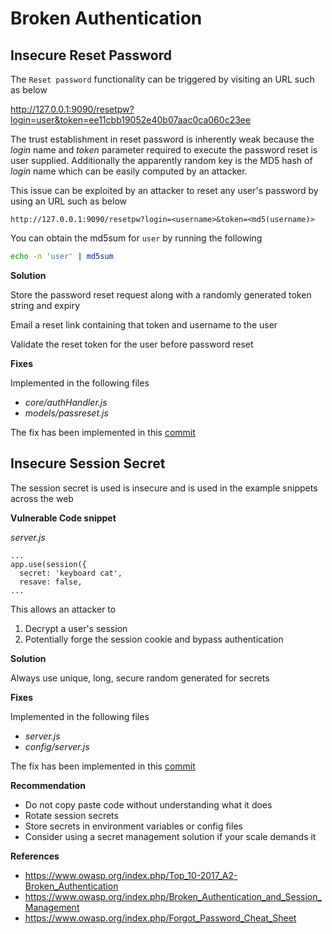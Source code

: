 # Broken Authentication

## Insecure Reset Password

The `Reset password` functionality can be triggered by visiting an URL such as below

http://127.0.0.1:9090/resetpw?login=user&token=ee11cbb19052e40b07aac0ca060c23ee

The trust establishment in reset password is inherently weak because the _login_ name and _token_ parameter required to execute the password reset is user supplied. Additionally the apparently random key is the MD5 hash of _login_ name which can be easily computed by an attacker.

This issue can be exploited by an attacker to reset any user's password by using an URL such as below

```
http://127.0.0.1:9090/resetpw?login=<username>&token=<md5(username)>
```

You can obtain the md5sum for `user` by running the following 

```bash
echo -n 'user' | md5sum
```

**Solution**

Store the password reset request along with a randomly generated token string and expiry

Email a reset link containing that token and username to the user

Validate the reset token for the user before password reset

**Fixes**

Implemented in the following files

- *core/authHandler.js*
- *models/passreset.js*

The fix has been implemented in this [commit](https://github.com/appsecco/dvna/commit/c8d519e41a752def46d80de699a94a23800df426)

## Insecure Session Secret

The session secret is used is insecure and is used in the example snippets across the web

**Vulnerable Code snippet**

*server.js*
```
...
app.use(session({
  secret: 'keyboard cat',
  resave: false,
...
```

This allows an attacker to
1. Decrypt a user's session
2. Potentially forge the session cookie and bypass authentication

**Solution**

Always use unique, long, secure random generated for secrets

**Fixes**

Implemented in the following files

- *server.js*
- *config/server.js*

The fix has been implemented in this [commit](https://github.com/appsecco/dvna/commit/1d01e9af620d88a938a2abdf97306fa20026b927)

**Recommendation**

- Do not copy paste code without understanding what it does
- Rotate session secrets
- Store secrets in environment variables or config files
- Consider using a secret management solution if your scale demands it

**References**

- <https://www.owasp.org/index.php/Top_10-2017_A2-Broken_Authentication>
- <https://www.owasp.org/index.php/Broken_Authentication_and_Session_Management>
- <https://www.owasp.org/index.php/Forgot_Password_Cheat_Sheet>